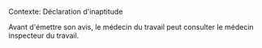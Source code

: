 Contexte: Déclaration d'inaptitude

Avant d'émettre son avis, le médecin du travail peut consulter le médecin inspecteur du travail.